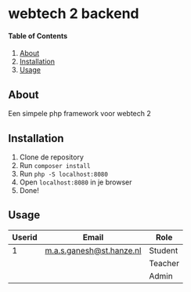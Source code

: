 # webtech 2 backend

#### Table of Contents
1. [About](#About)
2. [Installation](#installation)
3. [Usage](#usage)

## About <a name="About"></a>
Een simpele php framework voor webtech 2

## Installation <a name="installation"></a>
1. Clone de repository
2. Run `composer install`
3. Run `php -S localhost:8080`
4. Open `localhost:8080` in je browser
5. Done!

## Usage <a name="usage"></a>
| Userid | Email                    | Role    |
|--------|--------------------------|---------|
| 1      | m.a.s.ganesh@st.hanze.nl | Student |
|        |                          | Teacher |
|        |                          | Admin   |